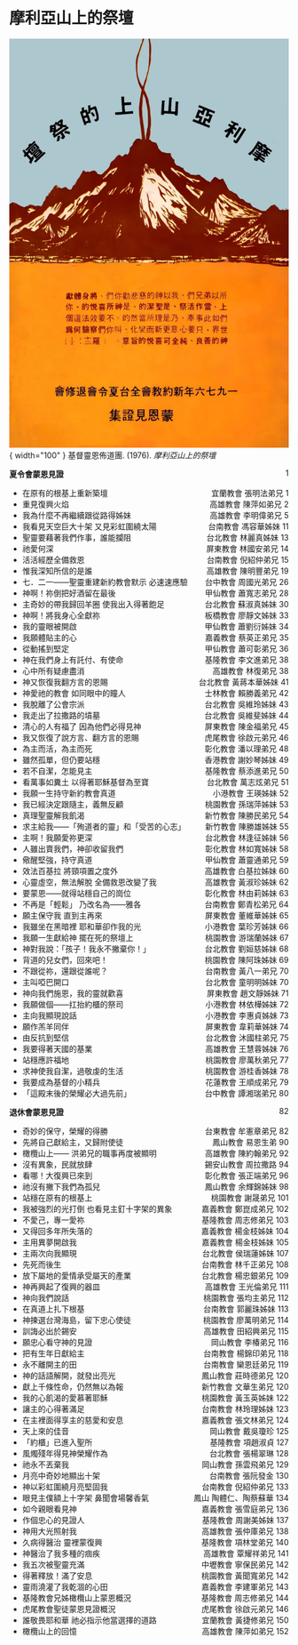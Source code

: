 # 摩利亞山上的祭壇
![](../images/cover/摩利亞山上的祭壇.webp){ width="100" }
基督靈恩佈道團. (1976). *摩利亞山上的祭壇*

**夏令會蒙恩見證** <span style="float: right;">1</span>

* 在原有的根基上重新築壇 <span style="float: right;">宜蘭教會 張明法弟兄 1</span>
* 重見復興火焰 <span style="float: right;">高雄教會 陳萍如弟兄 2</span>
* 我為什麼不再繼續跟從路得姊妹 <span style="float: right;">高雄教會 李明偉弟兄 5</span>
* 我看見天空巨大十架 又見彩虹圍繞太陽 <span style="float: right;">台南教會 馮容華姊妹 11</span>
* 聖靈要藉著我們作事，誰能攔阻 <span style="float: right;">台北教會 林麗真姊妹 13</span>
* 祂愛何深 <span style="float: right;">屏東教會 林國安弟兄 14</span>
* 活活經歷全備救恩 <span style="float: right;">台南教會 倪紹仲弟兄 15</span>
* 惟我深知所信的是誰 <span style="float: right;">高雄教會 陳明豐弟兄 19</span>
* 七．二一——聖靈重建新約教會默示 必速速應驗 <span style="float: right;">台中教會 周國光弟兄 26</span>
* 神啊！祢倒把好酒留在最後 <span style="float: right;">甲仙教會 蕭寬志弟兄 28</span>
* 主奇妙的帶我歸回羊圈 使我出入得著飽足 <span style="float: right;">台北教會 蘇淑真姊妹 30</span>
* 神啊！將我身心全獻祢 <span style="float: right;">板橋教會 廖靜文姊妹 33</span>
* 我的靈眼被開啟 <span style="float: right;">甲仙教會 蕭劉衍姊妹 34</span>
* 我願體貼主的心 <span style="float: right;">嘉義教會 蔡英正弟兄 35</span>
* 從動搖到堅定 <span style="float: right;">甲仙教會 蕭可彰弟兄 36</span>
* 神在我們身上有託付、有使命 <span style="float: right;">基隆教會 李文進弟兄 38</span>
* 心中所有疑慮盡消 <span style="float: right;">高雄教會 林復弟兄 38</span>
* 神又恢復我翻方言的恩賜 <span style="float: right;">台北教會 黃蔣本華姊妹 41</span>
* 神愛祂的教會 如同眼中的瞳人 <span style="float: right;">士林教會 賴勝義弟兄 42</span>
* 我脫離了公會宗派 <span style="float: right;">台北教會 吳維玲姊妹 43</span>
* 我走出了拉撒路的墳墓 <span style="float: right;">台北教會 吳維斐姊妹 44</span>
* 清心的人有福了 因為他們必得見神 <span style="float: right;">屏東教會 陳金福弟兄 45</span>
* 我又恢復了說方言、翻方言的恩賜 <span style="float: right;">虎尾教會 徐啟元弟兄 46</span>
* 為主而活，為主而死 <span style="float: right;">彰化教會 潘以理弟兄 48</span>
* 雖然孤單，但仍要站穩 <span style="float: right;">香港教會 謝妙琴姊妹 49</span>
* 若不自潔，怎能見主 <span style="float: right;">基隆教會 蔡添進弟兄 50</span>
* 看萬事如糞土 以得著耶穌基督為至寶 <span style="float: right;">台北教會 萬志炫弟兄 51</span>
* 我願一生持守新約教會真道 <span style="float: right;">小港教會 王瑛姊妹 52</span>
* 我已經決定跟隨主，義無反顧 <span style="float: right;">桃園教會 孫瑞萍姊妹 53</span>
* 真理聖靈解我飢渴 <span style="float: right;">新竹教會 陳勝民弟兄 54</span>
* 求主給我——「殉道者的靈」和「受苦的心志」 <span style="float: right;">新竹教會 陳勝雄姊妹 55</span>
* 主啊！我願愛祢更深 <span style="float: right;">台北教會 林逢征姊妹 56</span>
* 人雖出賣我們，神卻收留我們 <span style="float: right;">彰化教會 林如寬姊妹 58</span>
* 儆醒堅強，持守真道 <span style="float: right;">甲仙教會 蕭靈通弟兄 59</span>
* 效法百基拉 將頸項置之度外 <span style="float: right;">高雄教會 白基拉姊妹 60</span>
* 心靈虛空，無法解脫 全備救恩改變了我 <span style="float: right;">高雄教會 黃淑珍姊妹 62</span>
* 要蒙恩——就得站穩自己的崗位 <span style="float: right;">彰化教會 林由莉姊妹 63</span>
* 不再是「輕鬆」 乃改名為——雅各 <span style="float: right;">台南教會 鄭青松弟兄 64</span>
* 願主保守我 直到主再來 <span style="float: right;">屏東教會 董維華姊妹 65</span>
* 我雖坐在黑暗裡 耶和華卻作我的光 <span style="float: right;">小港教會 葉珍芳姊妹 66</span>
* 我願一生獻給神 擺在死的祭壇上 <span style="float: right;">桃園教會 游瑞蘭姊妹 67</span>
* 神對我說：「孩子！我永不撇棄你！」 <span style="float: right;">台北教會 劉姮慈姊妹 68</span>
* 背道的兒女們，回來吧！ <span style="float: right;">桃園教會 陳阿珠姊妹 69</span>
* 不跟從祢，還跟從誰呢？ <span style="float: right;">台南教會 黃八一弟兄 70</span>
* 主叫啞巴開口 <span style="float: right;">台北教會 童明明姊妹 70</span>
* 神向我們施恩，我的靈就歡喜 <span style="float: right;">屏東教會 趙文靜姊妹 71</span>
* 我願做個——扛抬約櫃的祭司 <span style="float: right;">小港教會 林依樺姊妹 72</span>
* 主向我顯現說話 <span style="float: right;">小港教會 李惠貞姊妹 73</span>
* 願作羔羊同伴 <span style="float: right;">屏東教會 韋莉華姊妹 74</span>
* 由反抗到堅信 <span style="float: right;">台北教會 沐國柱弟兄 75</span>
* 我要得著天國的基業 <span style="float: right;">高雄教會 王慧蓉姊妹 76</span>
* 站穩應許福地 <span style="float: right;">桃園教會 廖萬秋弟兄 77</span>
* 求神使我自潔，過敬虔的生活 <span style="float: right;">桃園教會 游桂香姊妹 78</span>
* 我要成為基督的小精兵 <span style="float: right;">花蓮教會 王順成弟兄 79</span>
* 「這殿末後的榮耀必大過先前」 <span style="float: right;">台中教會 譚湘瑞弟兄 80</span>

**退休會蒙恩見證** <span style="float: right;">82</span>

* 奇妙的保守，榮耀的得勝 <span style="float: right;">台東教會 牟憲章弟兄 82</span>
* 先將自己獻給主，又歸附使徒 <span style="float: right;">鳳山教會 易恩生弟 90</span>
* 橄欖山上—— 洪弟兄的職事再度被顯明 <span style="float: right;">高雄教會 陳約翰弟兄 92</span>
* 沒有異象，民就放肆 <span style="float: right;">錫安山教會 周拉撒路 94</span>
* 看哪！大復興已來到 <span style="float: right;">彰化教會 張正端弟兄 96</span>
* 祂沒有撇下我們為孤兒 <span style="float: right;">鳳山教會 余輝錦姊妹 98</span>
* 站穩在原有的根基上 <span style="float: right;">桃園教會 謝晟弟兄 101</span>
* 我被強烈的光打倒 也看見主釘十字架的異象 <span style="float: right;">嘉義教會 鄭崑成弟兄 102</span>
* 不愛己，專一愛祢 <span style="float: right;">基隆教會 周志修弟兄 103</span>
* 又得回多年所失落的 <span style="float: right;">嘉義教會 楊金枝姊妹 104</span>
* 主用異夢開啟我 <span style="float: right;">嘉義教會 楊金枝姊妹 105</span>
* 主兩次向我顯現 <span style="float: right;">台北教會 侯瑞蓮姊妹 107</span>
* 先死而後生 <span style="float: right;">台南教會 林千正弟兄 108</span>
* 放下屬地的愛情承受屬天的產業 <span style="float: right;">台北教會 楊忠銀弟兄 109</span>
* 神再興起了復興的器皿 <span style="float: right;">高雄教會 王光倫弟兄 111</span>
* 神向我們說話 <span style="float: right;">桃園教會 張均主弟兄 112</span>
* 在真道上扎下根基 <span style="float: right;">台南教會 郭麗珠姊妹 113</span>
* 神揀選台灣海島，留下忠心使徒 <span style="float: right;">桃園教會 廖萬明弟兄 114</span>
* 訓誨必出於錫安 <span style="float: right;">高雄教會 田紹興弟兄 115</span>
* 願忠心看守神的見證 <span style="float: right;">岡山教會 李椿弟兄 116</span>
* 把有生年日獻給主 <span style="float: right;">台南教會 楊錦印弟兄 118</span>
* 永不離開主的田 <span style="float: right;">台南教會 欒恩廷弟兄 119</span>
* 神的話語解開，就發出亮光 <span style="float: right;">鳳山教會 莊時德弟兄 120</span>
* 獻上千條性命，仍然無以為報 <span style="float: right;">新竹教會 文華生弟兄 120</span>
* 我的心飢渴的愛慕著耶穌 <span style="float: right;">桃園教會 黃玉英姊妹 122</span>
* 讓主的心得著滿足 <span style="float: right;">台南教會 林玲理姊妹 123</span>
* 在主裡面得享主的慈愛和安息 <span style="float: right;">嘉義教會 張文林弟兄 124</span>
* 天上來的佳音 <span style="float: right;">岡山教會 戴吳瓊珍 125</span>
* 「約櫃」已進入聖所 <span style="float: right;">基隆教會 項趙淑貞 127</span>
* 風燭殘年得見神榮耀作為 <span style="float: right;">台北教會 張楊翠琳 128</span>
* 祂永不丟棄我 <span style="float: right;">岡山教會 孫雲飛弟兄 129</span>
* 月亮中奇妙地顯出十架 <span style="float: right;">台南教會 張阮發金 130</span>
* 神以彩虹圍繞月亮堅固我 <span style="float: right;">台南教會 倪紹仲弟兄 133</span>
* 眼見主僕額上十字架 鼻聞會場馨香氣 <span style="float: right;">鳳山 陶體仁、陶蔡蘇華 134</span>
* 如今親眼看見神 <span style="float: right;">嘉義教會 張雪庭弟兄 136</span>
* 作個忠心的見證人 <span style="float: right;">基隆教會 周謝美姊妹 137</span>
* 神用大光照射我 <span style="float: right;">高雄教會 張仲庫弟兄 138</span>
* 久病得醫治 靈裡蒙復興 <span style="float: right;">基隆教會 項林堂弟兄 140</span>
* 神醫治了我多種的痼疾 <span style="float: right;">高雄教會 覃耀祥弟兄 141</span>
* 我五次被聖靈充滿 <span style="float: right;">中壢教會 寧保民弟兄 142</span>
* 得著釋放！滿了安息 <span style="float: right;">桃園教會 黃聞寬弟兄 142</span>
* 靈雨澆灌了我乾涸的心田 <span style="float: right;">嘉義教會 李建軍弟兄 143</span>
* 基隆教會兄姊橄欖山上蒙恩概況 <span style="float: right;">基隆教會 周志修弟兄 144</span>
* 虎尾教會聖徒蒙恩見證概況 <span style="float: right;">虎尾教會 徐啟元弟兄 146</span>
* 誰敬畏耶和華 祂必指示他當選擇的道路 <span style="float: right;">宜蘭教會 黃捷修弟兄 150</span>
* 橄欖山上的回憶 <span style="float: right;">高雄教會 陳萍如弟兄 152</span>
